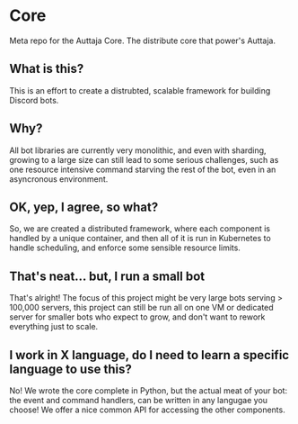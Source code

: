 # Core
Meta repo for the Auttaja Core.  The distribute core that power's Auttaja.

## What is this?
This is an effort to create a distrubted, scalable framework for building Discord bots.

## Why?
All bot libraries are currently very monolithic, and even with sharding, growing to a large size can still lead to some serious challenges, such as one resource intensive command starving the rest of the bot, even in an asyncronous environment.

## OK, yep, I agree, so what?
So, we are created a distributed framework, where each component is handled by a unique container, and then all of it is run in Kubernetes to handle scheduling, and enforce some sensible resource limits.

## That's neat... but, I run a small bot
That's alright!  The focus of this project might be very large bots serving > 100,000 servers, this project can still be run all on one VM or dedicated server for smaller bots who expect to grow, and don't want to rework everything just to scale.

## I work in X language, do I need to learn a specific language to use this?
No! We wrote the core complete in Python, but the actual meat of your bot: the event and command handlers, can be written in any langugae you choose! We offer a nice common API for accessing the other components.
